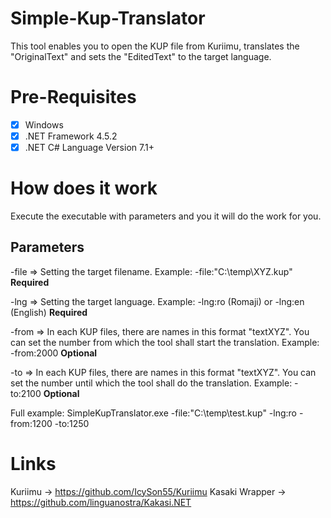 # Simple-Kup-Translator
This tool enables you to open the KUP file from Kuriimu, translates the "OriginalText" and sets the "EditedText" to the target language.

# Pre-Requisites
- [x] Windows
- [x] .NET Framework 4.5.2
- [x] .NET C# Language Version 7.1+

# How does it work
Execute the executable with parameters and you it will do the work for you.

## Parameters
-file => Setting the target filename. Example: -file:"C:\temp\XYZ.kup" **Required**

-lng => Setting the target language. Example: -lng:ro (Romaji) or -lng:en (English) **Required**

-from => In each KUP files, there are names in this format "textXYZ". You can set the number from which the tool shall start the translation. Example: -from:2000 **Optional**

-to => In each KUP files, there are names in this format "textXYZ". You can set the number until which the tool shall do the translation. Example: -to:2100 **Optional**

Full example: SimpleKupTranslator.exe -file:"C:\temp\test.kup" -lng:ro -from:1200 -to:1250

# Links
Kuriimu -> https://github.com/IcySon55/Kuriimu
Kasaki Wrapper -> https://github.com/linguanostra/Kakasi.NET
